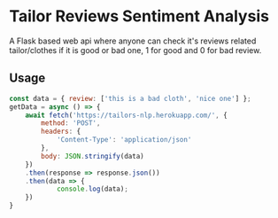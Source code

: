 # Tailor Reviews Sentiment Analysis
A Flask based web api where anyone can check it's reviews related tailor/clothes if it is good or bad one, 1 for good and 0 for bad review.

## Usage
```js
const data = { review: ['this is a bad cloth', 'nice one'] };
getData = async () => {
    await fetch('https://tailors-nlp.herokuapp.com/', {
        method: 'POST',
        headers: {
            'Content-Type': 'application/json'
        },
        body: JSON.stringify(data)
    })
    .then(response => response.json())
    .then(data => {
            console.log(data);
    })
}
```
